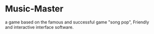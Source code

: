 # Music-Master
a game based on the famous and successful game "song pop", Friendly and interactive interface software.
